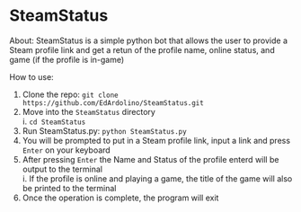 # **SteamStatus**

About: SteamStatus is a simple python bot that allows the user to provide a Steam profile link and get a retun of the profile name, online status, and game (if the profile is in-game)

How to use:
1. Clone the repo: `git clone https://github.com/EdArdolino/SteamStatus.git`
2. Move into the `SteamStatus` directory\
	i. `cd SteamStatus`
3. Run SteamStatus.py: `python SteamStatus.py`
4. You will be prompted to put in a Steam profile link, input a link and press `Enter` on your keyboard
5. After pressing `Enter` the Name and Status of the profile enterd will be output to the terminal\
	i. If the profile is online and playing a game, the title of the game will also be printed to the terminal
6. Once the operation is complete, the program will exit
